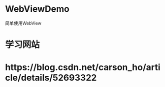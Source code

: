 # WebViewDemo
简单使用WebView
<h1>学习网站</h1>
<h1>https://blog.csdn.net/carson_ho/article/details/52693322</h1>
